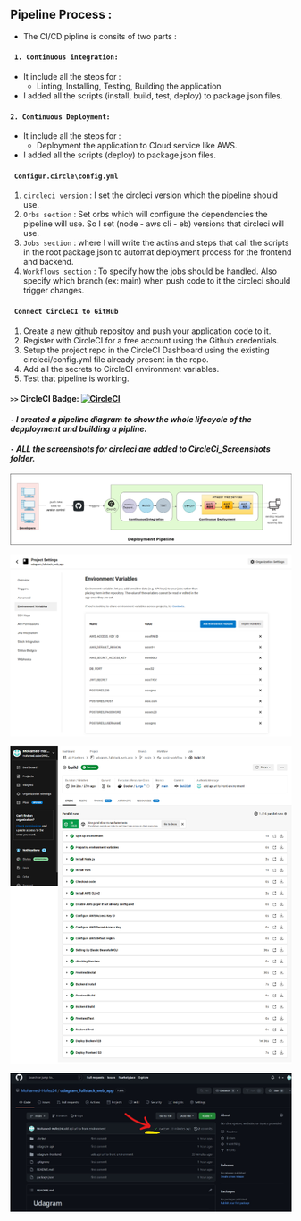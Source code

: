 ## Pipeline Process :
- The CI/CD pipline is consits of two parts :

#### ` 1. Continuous integration:`
  - It include all the steps for :
    - Linting, Installing, Testing, Building the application
  - I added all the scripts (install, build, test, deploy) to package.json files.

#### `2. Continuous Deployment:`
  - It include all the steps for :
    - Deployment the application to Cloud service like AWS.
  - I added all the scripts (deploy) to package.json files.

#### ` Configur.circle\config.yml`
  1. `circleci version` : I set the circleci version which the pipeline should use.
  2. `Orbs section` : Set orbs which will configure the dependencies the pipeline will use. So I set (node - aws cli - eb) versions that circleci will use.
  3. `Jobs section` : where I will write the actins and steps that call the scripts in the root package.json to automat deployment process for the frontend and backend.
  4. `Workflows section` : To specify how the jobs should be handled. Also specify which branch (ex: main) when push code to it the circleci should trigger changes.

#### ` Connect CircleCI to GitHub`
  1. Create a new github repositoy and push your application code to it.
  2. Register with CircleCI for a free account using the Github credentials.
  3. Setup the project repo in the CircleCI Dashboard using the existing circleci/config.yml file already present in the repo.
  4. Add all the secrets to CircleCI environment variables.
  5. Test that pipeline is working.


#### `>>` CircleCI Badge: [![CircleCI](https://circleci.com/gh/Mohamed-Hafez24/udagram_fullstack_web_app.svg?style=shield&circle-token=<8c087ca8a31237fed9ee4a847cb7ff7e4b02f349>)](https://app.circleci.com/pipelines/github/Mohamed-Hafez24/udagram_fullstack_web_app/2/workflows/3c06d4d9-0769-4aa6-8f5e-369e7ac948d7/jobs/3)


#### `-` ___I created a pipeline diagram to show the whole lifecycle of the depployment and building a pipline.___
#### `-` ___ALL the screenshots for circleci are added to CircleCi_Screenshots folder.___



![Pipline_Diagram](Pipline_Diagram.jpg?raw=true "Pipline_Diagram")

![circleci_pipelines_environment_variables](./CircleCi_Screenshots/circleci_pipelines_environment_variables.png?raw=true "circleci_pipelines_environment_variables")

![circleci_pipelines_workflows](./CircleCi_Screenshots/circleci_pipelines_workflows.png?raw=true "circleci_pipelines_workflows")

![CircleCi_Repo_Mark](./CircleCi_Screenshots/CircleCi_Repo_Mark.jpg?raw=true "CircleCi_Repo_Mark")


